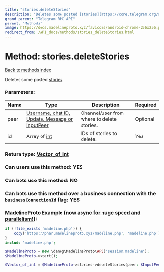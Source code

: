 ```yaml
---
title: "stories.deleteStories"
description: "Deletes some posted [stories](https://core.telegram.org/api/stories)."
grand_parent: "Telegram RPC API"
parent: "Methods"
image: https://docs.madelineproto.xyz/favicons/android-chrome-256x256.png
redirect_from: /API_docs/methods/stories_deleteStories.html
---
```

# Method: stories.deleteStories
[Back to methods index](index.html)



Deletes some posted [stories](https://core.telegram.org/api/stories).

### Parameters:

| Name     |    Type       | Description | Required |
|----------|---------------|-------------|----------|
|peer|[Username, chat ID, Update, Message or InputPeer](/API_docs/types/InputPeer.html) | Channel/user from where to delete stories. | Optional|
|id|Array of [int](/API_docs/types/int.html) | IDs of stories to delete. | Yes|


### Return type: [Vector\_of\_int](/API_docs/types/int.html)

### Can users use this method: **YES**


### Can bots use this method: **NO**


### Can bots use this method over a business connection with the `businessConnectionId` flag: **YES**


### MadelineProto Example ([now async for huge speed and parallelism!](https://docs.madelineproto.xyz/docs/ASYNC.html)):


```php
if (!file_exists('madeline.php')) {
    copy('https://phar.madelineproto.xyz/madeline.php', 'madeline.php');
}
include 'madeline.php';

$MadelineProto = new \danog\MadelineProto\API('session.madeline');
$MadelineProto->start();

$Vector_of_int = $MadelineProto->stories->deleteStories(peer: $InputPeer, id: [$int, $int], );
```


